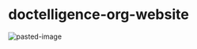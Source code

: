 # doctelligence-org-website
![pasted-image](https://user-images.githubusercontent.com/61595494/116866926-0d6c9a80-ac04-11eb-81ac-c64b205566ff.jpg)
